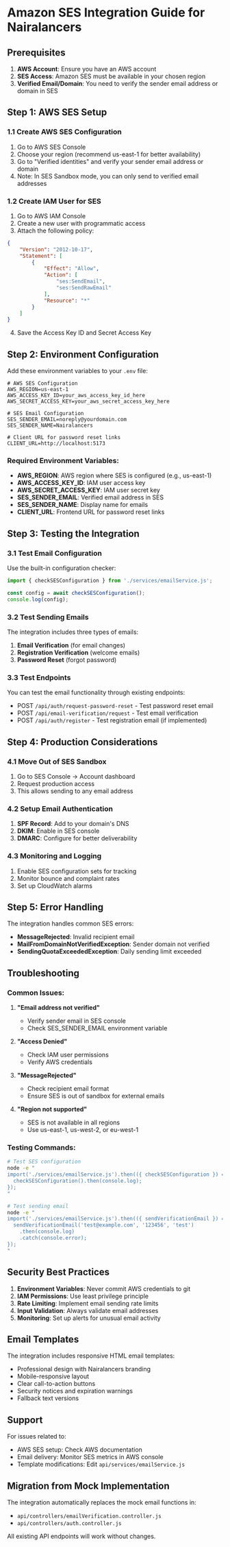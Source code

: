 # Amazon SES Integration Guide for Nairalancers

## Prerequisites

1. **AWS Account**: Ensure you have an AWS account
2. **SES Access**: Amazon SES must be available in your chosen region
3. **Verified Email/Domain**: You need to verify the sender email address or domain in SES

## Step 1: AWS SES Setup

### 1.1 Create AWS SES Configuration

1. Go to AWS SES Console
2. Choose your region (recommend us-east-1 for better availability)
3. Go to "Verified identities" and verify your sender email address or domain
4. Note: In SES Sandbox mode, you can only send to verified email addresses

### 1.2 Create IAM User for SES

1. Go to AWS IAM Console
2. Create a new user with programmatic access
3. Attach the following policy:

```json
{
    "Version": "2012-10-17",
    "Statement": [
        {
            "Effect": "Allow",
            "Action": [
                "ses:SendEmail",
                "ses:SendRawEmail"
            ],
            "Resource": "*"
        }
    ]
}
```

4. Save the Access Key ID and Secret Access Key

## Step 2: Environment Configuration

Add these environment variables to your `.env` file:

```env
# AWS SES Configuration
AWS_REGION=us-east-1
AWS_ACCESS_KEY_ID=your_aws_access_key_id_here
AWS_SECRET_ACCESS_KEY=your_aws_secret_access_key_here

# SES Email Configuration
SES_SENDER_EMAIL=noreply@yourdomain.com
SES_SENDER_NAME=Nairalancers

# Client URL for password reset links
CLIENT_URL=http://localhost:5173
```

### Required Environment Variables:

- **AWS_REGION**: AWS region where SES is configured (e.g., us-east-1)
- **AWS_ACCESS_KEY_ID**: IAM user access key
- **AWS_SECRET_ACCESS_KEY**: IAM user secret key
- **SES_SENDER_EMAIL**: Verified email address in SES
- **SES_SENDER_NAME**: Display name for emails
- **CLIENT_URL**: Frontend URL for password reset links

## Step 3: Testing the Integration

### 3.1 Test Email Configuration

Use the built-in configuration checker:

```javascript
import { checkSESConfiguration } from './services/emailService.js';

const config = await checkSESConfiguration();
console.log(config);
```

### 3.2 Test Sending Emails

The integration includes three types of emails:

1. **Email Verification** (for email changes)
2. **Registration Verification** (welcome emails)
3. **Password Reset** (forgot password)

### 3.3 Test Endpoints

You can test the email functionality through existing endpoints:

- POST `/api/auth/request-password-reset` - Test password reset email
- POST `/api/email-verification/request` - Test email verification
- POST `/api/auth/register` - Test registration email (if implemented)

## Step 4: Production Considerations

### 4.1 Move Out of SES Sandbox

1. Go to SES Console → Account dashboard
2. Request production access
3. This allows sending to any email address

### 4.2 Setup Email Authentication

1. **SPF Record**: Add to your domain's DNS
2. **DKIM**: Enable in SES console
3. **DMARC**: Configure for better deliverability

### 4.3 Monitoring and Logging

1. Enable SES configuration sets for tracking
2. Monitor bounce and complaint rates
3. Set up CloudWatch alarms

## Step 5: Error Handling

The integration handles common SES errors:

- **MessageRejected**: Invalid recipient email
- **MailFromDomainNotVerifiedException**: Sender domain not verified
- **SendingQuotaExceededException**: Daily sending limit exceeded

## Troubleshooting

### Common Issues:

1. **"Email address not verified"**
   - Verify sender email in SES console
   - Check SES_SENDER_EMAIL environment variable

2. **"Access Denied"**
   - Check IAM user permissions
   - Verify AWS credentials

3. **"MessageRejected"**
   - Check recipient email format
   - Ensure SES is out of sandbox for external emails

4. **"Region not supported"**
   - SES is not available in all regions
   - Use us-east-1, us-west-2, or eu-west-1

### Testing Commands:

```bash
# Test SES configuration
node -e "
import('./services/emailService.js').then(({ checkSESConfiguration }) => {
  checkSESConfiguration().then(console.log);
});
"

# Test sending email
node -e "
import('./services/emailService.js').then(({ sendVerificationEmail }) => {
  sendVerificationEmail('test@example.com', '123456', 'test')
    .then(console.log)
    .catch(console.error);
});
"
```

## Security Best Practices

1. **Environment Variables**: Never commit AWS credentials to git
2. **IAM Permissions**: Use least privilege principle
3. **Rate Limiting**: Implement email sending rate limits
4. **Input Validation**: Always validate email addresses
5. **Monitoring**: Set up alerts for unusual email activity

## Email Templates

The integration includes responsive HTML email templates:

- Professional design with Nairalancers branding
- Mobile-responsive layout
- Clear call-to-action buttons
- Security notices and expiration warnings
- Fallback text versions

## Support

For issues related to:
- AWS SES setup: Check AWS documentation
- Email delivery: Monitor SES metrics in AWS console
- Template modifications: Edit `api/services/emailService.js`

## Migration from Mock Implementation

The integration automatically replaces the mock email functions in:
- `api/controllers/emailVerification.controller.js`
- `api/controllers/auth.controller.js`

All existing API endpoints will work without changes.
